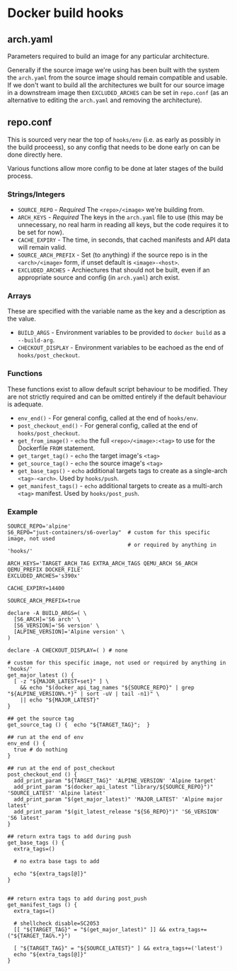 # Docker build hooks

## arch.yaml

Parameters required to build an image for any particular architecture.

Generally if the source image we're using has been built with the system the `arch.yaml` from the source image should remain compatible and usable. If we don't want to build all the architectures we built for our source image in a downstream image then `EXCLUDED_ARCHES` can be set in `repo.conf` (as an alternative to editing the `arch.yaml` and removing the architecture).

## repo.conf

This is sourced very near the top of `hooks/env` (i.e. as early as possibly in the build proceess), so any config that needs to be done early on can be done directly here.

Various functions allow more config to be done at later stages of the build process.

### Strings/Integers

* `SOURCE_REPO`			- *Required* The `<repo>/<image>` we're building from.
* `ARCH_KEYS`			- *Required* The keys in the `arch.yaml` file to use (this may be unnecessary, no real harm in reading all keys, but the code requires it to be set for now).
* `CACHE_EXPIRY`		- The time, in seconds, that cached manifests and API data will remain valid.
* `SOURCE_ARCH_PREFIX`	- Set (to anything) if the source repo is in the `<arch>/<image>` form, if unset default is `<image>-<host>`.
* `EXCLUDED_ARCHES`			- Archiectures that should not be built, even if an appropriate source and config (in `arch.yaml`) arch exist.

### Arrays

These are specified with the variable name as the key and a description as the value.

* `BUILD_ARGS`			- Environment variables to be provided to `docker build` as a `--build-arg`.
* `CHECKOUT_DISPLAY`	- Environment variables to be eachoed as the end of `hooks/post_checkout`.

### Functions

These functions exist to allow default script behaviour to be modified. They are not strictly required and can be omitted entirely if the default behaviour is adequate.

* `env_end()`				- For general config, called at the end of `hooks/env`.
* `post_checkout_end()`		- For general config, called at the end of `hooks/post_checkout`.
* `get_from_image()`		- `echo` the full `<repo>/<image>:<tag>` to use for the Dockerfile `FROM` statement.
* `get_target_tag()`		- `echo` the target image's `<tag>`
* `get_source_tag()`		- `echo` the source image's `<tag>`
* `get_base_tags()`			- `echo` additional targets tags to create as a single-arch `<tag>-<arch>`. Used by `hooks/push`.
* `get_manifest_tags()`		- `echo` additional targets to create as a multi-arch `<tag>` manifest. Used by `hooks/post_push`.

### Example
```
SOURCE_REPO='alpine'
S6_REPO="just-containers/s6-overlay"  # custom for this specific image, not used
                                      # or required by anything in 'hooks/'

ARCH_KEYS='TARGET_ARCH_TAG EXTRA_ARCH_TAGS QEMU_ARCH S6_ARCH QEMU_PREFIX DOCKER_FILE'
EXCLUDED_ARCHES='s390x'

CACHE_EXPIRY=14400

SOURCE_ARCH_PREFIX=true

declare -A BUILD_ARGS=( \
  [S6_ARCH]='S6 arch' \
  [S6_VERSION]='S6 version' \
  [ALPINE_VERSION]='Alpine version' \
)

declare -A CHECKOUT_DISPLAY=( ) # none

# custom for this specific image, not used or required by anything in 'hooks/'
get_major_latest () {
  [ -z "${MAJOR_LATEST+set}" ] \
    && echo "$(docker_api_tag_names "${SOURCE_REPO}" | grep "${ALPINE_VERSION%.*}" | sort -uV | tail -n1)" \
    || echo "${MAJOR_LATEST}"
}

## get the source tag
get_source_tag () {  echo "${TARGET_TAG}";  }

## run at the end of env
env_end () {
  true # do nothing
}

## run at the end of post_checkout
post_checkout_end () {
  add_print_param "${TARGET_TAG}" 'ALPINE_VERSION' 'Alpine target'
  add_print_param "$(docker_api_latest "library/${SOURCE_REPO}")" 'SOURCE_LATEST' 'Alpine latest'
  add_print_param "$(get_major_latest)" 'MAJOR_LATEST' 'Alpine major latest'
  add_print_param "$(git_latest_release "${S6_REPO}")" 'S6_VERSION' 'S6 latest'
}

## return extra tags to add during push
get_base_tags () {
  extra_tags=()

  # no extra base tags to add

  echo "${extra_tags[@]}"
}
  

## return extra tags to add during post_push
get_manifest_tags () {
  extra_tags=()

  # shellcheck disable=SC2053
  [[ "${TARGET_TAG}" = "$(get_major_latest)" ]] && extra_tags+=("${TARGET_TAG%.*}")

  [ "${TARGET_TAG}" = "${SOURCE_LATEST}" ] && extra_tags+=('latest')
  echo "${extra_tags[@]}"
}
```
